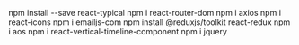 npm install --save react-typical
npm i react-router-dom
npm i axios
npm i react-icons
npm i emailjs-com
npm install @reduxjs/toolkit react-redux
npm i aos
npm i react-vertical-timeline-component
npm i jquery